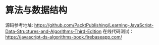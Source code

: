 # 算法与数据结构








源码参考地址: https://github.com/PacktPublishing/Learning-JavaScript-Data-Structures-and-Algorithms-Third-Edition
在线代码测试：https://javascript-ds-algorithms-book.firebaseapp.com/
